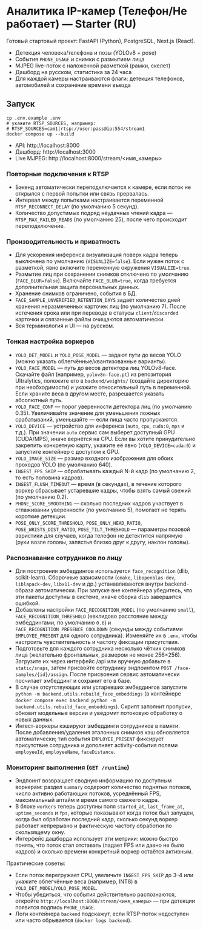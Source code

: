 # Аналитика IP-камер (Телефон/Не работает) — Starter (RU)

Готовый стартовый проект: FastAPI (Python), PostgreSQL, Next.js (React).
- Детекция человека/телефона и позы (YOLOv8 + pose)
- События `PHONE_USAGE` и снимки с размытием лица
- MJPEG live-поток с наложенной разметкой (рамки, скелет)
- Дашборд на русском, статистика за 24 часа
- Для каждой камеры настраиваются флаги: детекция телефонов, автомобилей и сохранение времени въезда

## Запуск
```
cp .env.example .env
# укажите RTSP_SOURCES, например:
# RTSP_SOURCES=cam1|rtsp://user:pass@ip:554/stream1
docker compose up --build
```

- API: http://localhost:8000
- Дашборд: http://localhost:3000
- Live MJPEG: http://localhost:8000/stream/<имя_камеры>

### Повторные подключения к RTSP
- Бэкенд автоматически переподключается к камере, если поток не открылся с первой попытки или связь прервалась.
- Интервал между попытками настраивается переменной `RTSP_RECONNECT_DELAY` (по умолчанию 5 секунд).
- Количество допустимых подряд неудачных чтений кадра — `RTSP_MAX_FAILED_READS` (по умолчанию 25), после чего происходит переподключение.

### Производительность и приватность
- Для ускорения инференса визуализация поверх кадра теперь выключена по умолчанию (`VISUALIZE=false`). Если нужен поток с разметкой, явно включите переменную окружения `VISUALIZE=true`.
- Размытие лиц при сохранении снимков отключено по умолчанию (`FACE_BLUR=false`). Включайте `FACE_BLUR=true`, когда требуется дополнительная защита персональных данных.
- Хранение снимков ограничено, события в БД.
- `FACE_SAMPLE_UNVERIFIED_RETENTION_DAYS` задаёт количество дней хранения неразмеченных карточек лиц (по умолчанию 7). После истечения срока или при переводе в статусы `client`/`discarded` карточки и связанные файлы очищаются автоматически.
- Вся терминология и UI — на русском.

### Тонкая настройка воркеров
- `YOLO_DET_MODEL` и `YOLO_POSE_MODEL` — задают пути до весов YOLO (можно указать облегчённые/квантизованные варианты).
- `YOLO_FACE_MODEL` — путь до весов детектора лиц YOLOv8-face. Скачайте файл (например, `yolov8n-face.pt`) из репозитория Ultralytics, положите его в `backend/weights/` (создайте директорию при необходимости) и укажите относительный путь в переменной. Если храните веса в другом месте, разрешается указать абсолютный путь.
- `YOLO_FACE_CONF` — порог уверенности детектора лиц (по умолчанию 0.35). Увеличивайте значение для уменьшения ложных срабатываний, уменьшайте — если лица часто пропускаются.
- `YOLO_DEVICE` — устройство для инференса (`auto`, `cpu`, `cuda:0`, `mps` и т.д.). При значении `auto` сервис сам выберет доступный GPU (CUDA/MPS), иначе вернётся на CPU. Если вы хотите принудительно закрепить конкретную карту, укажите её явно (`YOLO_DEVICE=cuda:0`) и запустите контейнер с доступом к GPU.
- `YOLO_IMAGE_SIZE` — размер входного изображения для обоих проходов YOLO (по умолчанию 640).
- `INGEST_FPS_SKIP` — обрабатывать каждый N-й кадр (по умолчанию 2, то есть половина кадров).
- `INGEST_FLUSH_TIMEOUT` — время (в секундах), в течение которого воркер сбрасывает устаревшие кадры, чтобы взять самый свежий (по умолчанию 0.2).
- `PHONE_SCORE_SMOOTHING` — сколько последних кадров участвует в сглаживании уверенности (по умолчанию 5), помогает не терять короткие детекции.
- `POSE_ONLY_SCORE_THRESHOLD`, `POSE_ONLY_HEAD_RATIO`, `POSE_WRISTS_DIST_RATIO`, `POSE_TILT_THRESHOLD` — параметры позовой эвристики для случаев, когда телефон не детектится напрямую (руки возле головы, запястья близко друг к другу, наклон головы).

### Распознавание сотрудников по лицу
- Для построения эмбеддингов используется `face_recognition` (dlib, scikit-learn). Сборочные зависимости (`cmake`, `libopenblas-dev`, `liblapack-dev`, `libx11-dev` и др.) устанавливаются внутри backend-образа автоматически. При запуске вне контейнера убедитесь, что эти пакеты доступны в системе, иначе сборка `dlib` завершится ошибкой.
- Добавлены настройки `FACE_RECOGNITION_MODEL` (по умолчанию `small`), `FACE_RECOGNITION_THRESHOLD` (евклидово расстояние между эмбеддингами, по умолчанию `0.6`) и `FACE_RECOGNITION_PRESENCE_COOLDOWN` (секунды между событиями `EMPLOYEE_PRESENT` для одного сотрудника). Изменяйте их в `.env`, чтобы настроить чувствительность и частоту фиксации присутствия.
- Подготовьте для каждого сотрудника несколько чётких снимков лица (желательно фронтальных, размером не менее 256×256). Загрузите их через интерфейс /api или вручную добавьте в `static/snaps`, затем присвойте сотруднику эндпоинтом `POST /face-samples/{id}/assign`. После присвоения сервис автоматически посчитает эмбеддинг и сохранит его в базе.
- В случае отсутствующих или устаревших эмбеддингов запустите `python -m backend.utils.rebuild_face_embeddings` (в контейнере `docker compose exec backend python -m backend.utils.rebuild_face_embeddings`). Скрипт заполнит пропуски, обновит модельные версии и уведомит потоковую обработку о новых данных.
- Ингест-воркеры кэшируют эмбеддинги сотрудников в памяти. После добавления/удаления эталонных снимков кэш обновляется автоматически; тип события `EMPLOYEE_PRESENT` фиксирует присутствие сотрудника и дополняет activity-события полями `employeeId`, `employeeName`, `faceDistance`.

### Мониторинг выполнения (`GET /runtime`)
- Эндпоинт возвращает сводную информацию по доступным воркерам: раздел `summary` содержит количество поднятых потоков, число активно работающих потоков, усреднённый FPS, максимальный аптайм и время самого свежего кадра.
- В блоке `workers` теперь доступны поля `started_at`, `last_frame_at`, `uptime_seconds` и `fps`, которые показывают когда поток был запущен, когда был обработан последний кадр, сколько секунд воркер работает непрерывно и фактическую частоту обработки по скользящему окну.
- Интерфейс дашборда использует эти метрики: можно быстро понять, что поток стал отставать (падает FPS или давно не было кадров) и сколько времени конкретный воркер остаётся активным.

Практические советы:
- Если поток перегружает CPU, увеличьте `INGEST_FPS_SKIP` до 3–4 или укажите облегчённые веса (например, INT8) в `YOLO_DET_MODEL`/`YOLO_POSE_MODEL`.
- Чтобы убедиться, что события действительно распознаются, откройте `http://localhost:8000/stream/<имя_камеры>` — при детекции появится подпись `PHONE_USAGE`.
- Логи контейнера `backend` подскажут, если RTSP-поток недоступен или часто обрывается (`docker logs backend`).
